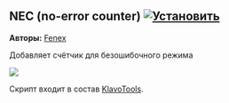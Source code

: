 ## NEC (no-error counter) [![Установить](http://s43.radikal.ru/i101/1406/15/25aa0cc99cf2.png)](https://github.com/voidmain02/KgScripts/raw/master/scripts/nec.user.js)
**Авторы:** [Fenex](http://klavogonki.ru/u/#/82885/)

Добавляет счётчик для безошибочного режима

![](http://s018.radikal.ru/i526/1406/3f/ddb9ec25d2b6.png)

Скрипт входит в состав [KlavoTools](https://chrome.google.com/webstore/detail/klavotools/gjfkpldhfcknofacejmlahofmcmhgpic).

